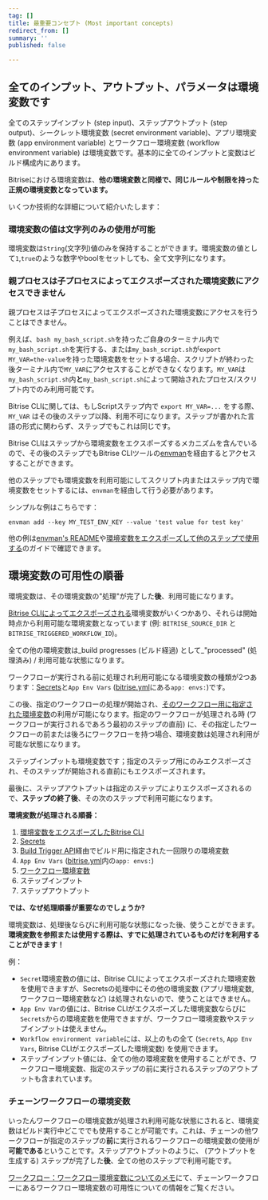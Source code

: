 ```yaml
---
tag: []
title: 最重要コンセプト (Most important concepts)
redirect_from: []
summary: ''
published: false

---
```

## 全てのインプット、アウトプット、パラメータは環境変数です

全てのステップインプット (step input)、ステップアウトプット (step output)、シークレット環境変数 (secret environment variable)、アプリ環境変数 (app environment variable) とワークフロー環境変数 (workflow environment variable) は環境変数です。基本的に全てのインプットと変数はビルド構成内にあります。

Bitriseにおける環境変数は、**他の環境変数と同様で、同じルールや制限を持った正規の環境変数となっています。**

いくつか技術的な詳細について紹介いたします：

### 環境変数の値は文字列のみの使用が可能

環境変数は`String`(文字列)値のみを保持することができます。環境変数の値として`1`,`true`のような数字やboolをセットしても、全て文字列になります。

### 親プロセスは子プロセスによってエクスポーズされた環境変数にアクセスできません

親プロセスは子プロセスによってエクスポーズされた環境変数にアクセスを行うことはできません。

例えば、`bash my_bash_script.sh`を持ったご自身のターミナル内で`my_bash_script.sh`を実行する、または`my_bash_script.sh`が`export MY_VAR=the-value`を持った環境変数をセットする場合、スクリプトが終わった後ターミナル内で`MY_VAR`にアクセスすることができなくなります。`MY_VAR`は`my_bash_script.sh`内**と**`my_bash_script.sh`によって開始されたプロセス/スクリプト内でのみ利用可能です。

Bitrise CLIに関しては、もしScriptステップ内で `export MY_VAR=...` をする際、 `MY_VAR` はその後のステップ以降、利用不可になります。ステップが書かれた言語の形式に関わらず、ステップでもこれは同じです。

Bitrise CLIはステップから環境変数をエクスポーズするメカニズムを含んでいるので、その後のステップでもBitrise CLIツールの[envman](https://github.com/bitrise-io/envman)を経由するとアクセスすることができます。

他のステップでも環境変数を利用可能にしてスクリプト内またはステップ内で環境変数をセットするには、`envman`を経由して行う必要があります。

シンプルな例はこちらです：

    envman add --key MY_TEST_ENV_KEY --value 'test value for test key'

他の例は[envman's README](https://github.com/bitrise-io/envman)や[環境変数をエクスポーズして他のステップで使用する](/jp/tips-and-tricks/expose-environment-variable)のガイドで確認できます。

## 環境変数の可用性の順番

環境変数は、その環境変数の"処理"が完了した**後**、利用可能になります。

[Bitrise CLIによってエクスポーズされる](/jp/builds/available-environment-variables/#bitrise-cliによる提示)環境変数がいくつかあり、それらは開始時点から利用可能な環境変数となっています (例: `BITRISE_SOURCE_DIR` と `BITRISE_TRIGGERED_WORKFLOW_ID`)。

全ての他の環境変数は_build progresses (ビルド経過) として_"processed" (処理済み) / 利用可能な状態になります。

ワークフローが実行される前に処理され利用可能になる環境変数の種類が2つあります：[Secrets](/bitrise-cli/secrets/)と`App Env Vars` ([bitrise.yml](/jp/bitrise-cli/basics-of-bitrise-yml/)にある`app: envs:`)です。

この後、指定のワークフローの処理が開始され、[そのワークフロー用に指定された環境変数](/jp/bitrise-cli/workflows/#define-workflow-specific-parameters-environment-variables)の利用が可能になります。指定のワークフローが処理される時 (ワークフローが実行されるであろう最初のステップの直前) に、その指定したワークフローの前または後ろにワークフローを持つ場合、環境変数は処理され利用が可能な状態になります。

ステップインプットも環境変数です；指定のステップ用にのみエクスポーズされ、そのステップが開始される直前にもエクスポーズされます。

最後に、ステップアウトプットは指定のステップによりエクスポーズされるので、**ステップの終了後**、その次のステップで利用可能になります。

**環境変数が処理される順番：**

1. [環境変数をエクスポーズしたBitrise CLI](/jp/builds/available-environment-variables/#exposed-by-the-bitrise-cli)
2. [Secrets](/jp/bitrise-cli/secrets/)
3. [Build Trigger API](/jp/api/build-trigger/)経由でビルド用に指定された一回限りの環境変数
4. `App Env Vars` ([bitrise.yml](/jp/bitrise-cli/basics-of-bitrise-yml/)内の`app: envs:`)
5. [ワークフロー環境変数](/jp/bitrise-cli/workflows/#define-workflow-specific-parameters-environment-variables)
6. ステップインプット
7. ステップアウトプット

**では、なぜ処理順番が重要なのでしょうか?**

環境変数は、処理後ならびに利用可能な状態になった後、使うことができます。**環境変数を参照または使用する際は、すでに処理されているものだけを利用することができます！**

例：

* `Secret`環境変数の値には、Bitrise CLIによってエクスポーズされた環境変数を使用できますが、Secretsの処理中にその他の環境変数 (アプリ環境変数, ワークフロー環境変数など) は処理されないので、使うことはできません。
* `App Env Var`の値には、Bitrise CLIがエクスポーズした環境変数ならびに`Secrets`からの環境変数を使用できますが、ワークフロー環境変数やステップインプットは使えません。
* `Workflow environment variable`には、以上のもの全て (`Secrets`, `App Env Vars`, Bitrise CLIがエクスポーズした環境変数) を使用できます。
* ステップインプット値には、全ての他の環境変数を使用することができ、ワークフロー環境変数、指定のステップの前に実行されるステップのアウトプットも含まれています。

### チェーンワークフローの環境変数

いったんワークフローの環境変数が処理され利用可能な状態にされると、環境変数はビルド実行中どこででも使用することが可能です。これは、チェーンの他ワークフローが指定のステップの**前**に実行されるワークフローの環境変数の使用が**可能である**ということです。ステップアウトプットのように、 (アウトプットを生成する) ステップが完了した**後**、全ての他のステップで利用可能です。

[ワークフロー：ワークフロー環境変数についてのメモ](/bitrise-cli/workflows/#note-about-workflow-environment-variables)にて、チェーンワークフローにあるワークフロー環境変数の可用性についての情報をご覧ください。